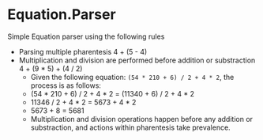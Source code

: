 # Equation.Parser

Simple Equation parser using the following rules

- Parsing multiple pharentesis 4 + (5 - 4)
- Multiplication and division are performed before addition or substraction 4 + (9 * 5) + (4 / 2)
  - Given the following equation: `(54 * 210 + 6) / 2 + 4 * 2`, the process is as follows:
  - (54 * 210 + 6) / 2 + 4 * 2 = (11340 + 6) / 2 + 4 * 2
  - 11346 / 2 + 4 * 2 = 5673 + 4 * 2
  - 5673 + 8 = 5681
  - Multiplication and division operations happen before any addition or substraction, and actions within pharentesis take prevalence.


